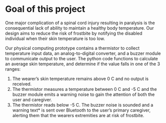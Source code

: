 # Goal of this project

One major complication of a spinal cord injury resulting in paralysis is the consequential lack of ability to maintain a healthy body temperature. 
Our design aims to reduce the risk of frostbite by notifying the disabled individual when their skin temperature is too low.

Our physical computing prototype contains a thermistor to collect temperature input data, an analog-to-digital converter, 
and a buzzer module to communicate output to the user. The python code functions to calculate an average skin temperature, 
and determine if the value falls in one of the 3 ranges:

1) The wearer’s skin temperature remains above 0 C and no output is received.
2) The thermistor measures a temperature between 0 C and -5 C and the buzzer module emits a warning noise to gain the attention of both the user and caregiver.
3) The thermistor reads below -5 C. The buzzer noise is sounded and a warning text* is sent over Bluetooth to the user’s primary caregiver, alerting them that the wearers extremities are at risk of frostbite.


